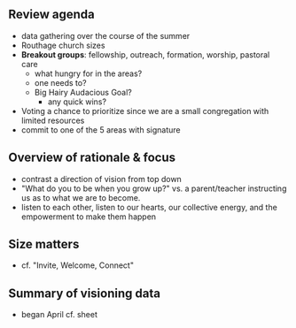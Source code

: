## Review agenda
- data gathering over the course of the summer
- Routhage church sizes
- **Breakout groups**: fellowship, outreach, formation, worship, pastoral care
	- what hungry for in the areas?
	- one needs to?
	- Big Hairy Audacious Goal?
		- any quick wins?
- Voting a chance to prioritize since we are a small congregation with limited resources
- commit to one of the 5 areas with signature
## Overview of rationale & focus
- contrast a direction of vision from top down
- "What do you to be when you grow up?" vs. a parent/teacher instructing us as to what we are to become.
- listen to each other, listen to our hearts, our collective energy, and the empowerment to make them happen
## Size matters
- cf. "Invite, Welcome, Connect"
## Summary of visioning data
- began April cf. sheet
